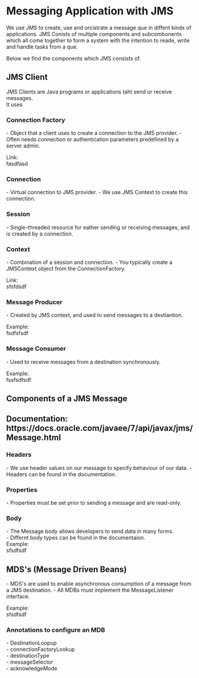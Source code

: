 <h1>Messaging Application with JMS</h1>

We use JMS to create, use and orcistrate a message que in diffent kinds of applications. JMS Conists of multiple components and subcombonents which all come together to form a system with the intention to reade, write and handle tasks from a que. <br>

Below we find the components which JMS consists of. <br>

<h2>JMS Client</h2>

JMS Clients are Java programs or applications taht send or receive messages. <br>
It uses <br>

<h3>Connection Factory</h3>
- Object that a client uses to create a connection to the JMS provider.
- Often needs connection or authentication parameters predefined by a server admin.

Link: <br>
fasdfasd <br>

<h3>Connection</h3>
- Virtual connection to JMS provider.
- We use JMS Context to create this connection.

<h3>Session</h3>
- Single-threaded resource for eather sending or receiving messages, and is created by a connection.

<h3>Context</h3>
- Combination of a session and connection.
- You typically create a JMSContext object from the ConnectionFactory.

Link: <br>
sfsfdsdf <br>

<h3>Message Producer</h3>
- Created by JMS context, and used to send messages to a destiantion.

Example: <br>
fsdfsfsdf <br>

<h3>Message Consumer</h3>
- Used to receive messages from a destination synchronously.

Example: <br>
fssfsdfsdf <br>

<h2>Components of a JMS Message<h2>
Documentation: <br>
https://docs.oracle.com/javaee/7/api/javax/jms/Message.html

<h3>Headers</h3>
- We use header values on our message to specify behaviour of our data.
- Headers can be found in the documentation.

<h3>Properties</h3>
- Properties must be set prior to sending a message and are read-only.

<h3>Body</h3>
- The Message body allows developers to send data in many forms. <br>
- Differnt body types can be found in the documentaion. <br>
Example: <br>
sfsdfsdf


<br>
<h2>MDS's (Message Driven Beans)</h2>
- MDS's are used to enable asynchronous consumption of a message from a JMS destination. 
- All MDBs must implement the MessageListener interface.

Example: <br>
sfsdfsdf <br>

<h3>Annotations to configure an MDB</h3>
- DestinationLoopup <br>
- connectionFactoryLookup <br>
- destinationType <br>
- messageSelector <br>
- acknowledgeMode <br>
